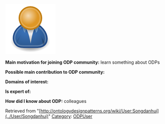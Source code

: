 [![Image:ODPUser.png](../images/a/a6/ODPUser.png)](../Image/ODPUser.png "Image:ODPUser.png")




  





__Main motivation for joining ODP community:__ learn something about ODPs


__Possible main contribution to ODP community:__


__Domains of interest:__


  



__Is expert of:__


  

__How did I know about ODP:__ colleagues






Retrieved from "[http://ontologydesignpatterns.org/wiki/User:Songdanhui](../User/Songdanhui)"
 [Category](http://ontologydesignpatterns.org/wiki/Special:Categories "Special:Categories"): [ODPUser](../Category/ODPUser "Category:ODPUser")